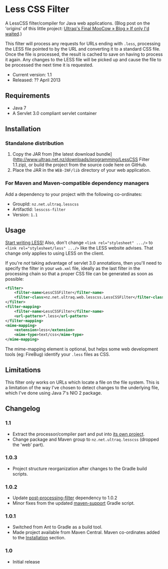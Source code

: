 
Less CSS Filter
===============

A LessCSS filter/compiler for Java web applications.  (Blog post on the 'origins'
of this little project: [Ultraq's Final MooCow &raquo; Blog &raquo; If only I'd waited](http://www.ultraq.net.nz/blog/IfOnlyIdWaited).)

This filter will process any requests for URLs ending with `.less`, processing
the LESS file pointed to by the URL and converting it to a standard CSS file.
Once the file is processed, the result is cached to save on having to process it
again.  Any changes to the LESS file will be picked up and cause the file to be
processed the next time it is requested.

 - Current version: 1.1
 - Released: ?? April 2013


Requirements
------------

 - Java 7
 - A Servlet 3.0 compliant servlet container


Installation
------------

### Standalone distribution
1. Copy the JAR from [the latest download bundle](http://www.ultraq.net.nz/downloads/programming/LessCSS Filter 1.1.zip),
   or build the project from the source code here on GitHub.
2. Place the JAR in the `WEB-INF/lib` directory of your web application.

### For Maven and Maven-compatible dependency managers
Add a dependency to your project with the following co-ordinates:

 - GroupId: `nz.net.ultraq.lesscss`
 - ArtifactId: `lesscss-filter`
 - Version: `1.1`


Usage
-----

[Start writing LESS!](http://lesscss.org/)  Also, don't change `<link rel="stylesheet" .../>`
to `<link rel="stylesheet/less" .../>` like the LESS website advises.  That
change only applies to using LESS on the client.

If you're _not_ taking advantage of servlet 3.0 annotations, then you'll need to
specify the filter in your `web.xml` file, ideally as the last filter in the
processing chain so that a proper CSS file can be generated as soon as possible:

```xml
<filter>
	<filter-name>LessCSSFilter</filter-name>
	<filter-class>nz.net.ultraq.web.lesscss.LessCSSFilter</filter-class>
</filter>
<filter-mapping>
	<filter-name>LessCSSFilter</filter-name>
	<url-pattern>*.less</url-pattern>
</filter-mapping>
<mime-mapping>
	<extension>less</extension>
	<mime-type>text/css</mime-type>
</mime-mapping>
```

The mime-mapping element is optional, but helps some web development tools (eg:
FireBug) identify your `.less` files as CSS.


Limitations
-----------

This filter only works on URLs which locate a file on the file system.  This is
a limitation of the way I've chosen to detect changes to the underlying file,
which I've done using Java 7's NIO 2 package.


Changelog
---------

### 1.1
 - Extract the processor/compiler part and put into [its own project](https://github.com/ultraq/lesscss-compiler).
 - Change package and Maven group to `nz.net.ultraq.lesscss` (dropped the 'web'
   part).

### 1.0.3
 - Project structure reorganization after changes to the Gradle build
   scripts.

### 1.0.2
 - Update [post-processing-filter](https://github.com/ultraq/post-processing-filter)
   dependency to 1.0.2
 - Minor fixes from the updated [maven-support](https://github.com/ultraq/gradle-support)
   Gradle script.

### 1.0.1
 - Switched from Ant to Gradle as a build tool.
 - Made project available from Maven Central.  Maven co-ordinates added to the
   [Installation](#installation) section.

### 1.0
 - Initial release
